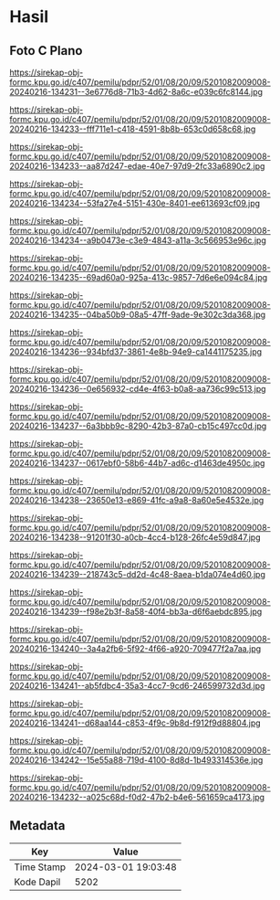 # Hasil

## Foto C Plano

https://sirekap-obj-formc.kpu.go.id/c407/pemilu/pdpr/52/01/08/20/09/5201082009008-20240216-134231--3e6776d8-71b3-4d62-8a6c-e039c6fc8144.jpg

https://sirekap-obj-formc.kpu.go.id/c407/pemilu/pdpr/52/01/08/20/09/5201082009008-20240216-134233--fff711e1-c418-4591-8b8b-653c0d658c68.jpg

https://sirekap-obj-formc.kpu.go.id/c407/pemilu/pdpr/52/01/08/20/09/5201082009008-20240216-134233--aa87d247-edae-40e7-97d9-2fc33a6890c2.jpg

https://sirekap-obj-formc.kpu.go.id/c407/pemilu/pdpr/52/01/08/20/09/5201082009008-20240216-134234--53fa27e4-5151-430e-8401-ee613693cf09.jpg

https://sirekap-obj-formc.kpu.go.id/c407/pemilu/pdpr/52/01/08/20/09/5201082009008-20240216-134234--a9b0473e-c3e9-4843-a11a-3c566953e96c.jpg

https://sirekap-obj-formc.kpu.go.id/c407/pemilu/pdpr/52/01/08/20/09/5201082009008-20240216-134235--69ad60a0-925a-413c-9857-7d6e6e094c84.jpg

https://sirekap-obj-formc.kpu.go.id/c407/pemilu/pdpr/52/01/08/20/09/5201082009008-20240216-134235--04ba50b9-08a5-47ff-9ade-9e302c3da368.jpg

https://sirekap-obj-formc.kpu.go.id/c407/pemilu/pdpr/52/01/08/20/09/5201082009008-20240216-134236--934bfd37-3861-4e8b-94e9-ca1441175235.jpg

https://sirekap-obj-formc.kpu.go.id/c407/pemilu/pdpr/52/01/08/20/09/5201082009008-20240216-134236--0e656932-cd4e-4f63-b0a8-aa736c99c513.jpg

https://sirekap-obj-formc.kpu.go.id/c407/pemilu/pdpr/52/01/08/20/09/5201082009008-20240216-134237--6a3bbb9c-8290-42b3-87a0-cb15c497cc0d.jpg

https://sirekap-obj-formc.kpu.go.id/c407/pemilu/pdpr/52/01/08/20/09/5201082009008-20240216-134237--0617ebf0-58b6-44b7-ad6c-d1463de4950c.jpg

https://sirekap-obj-formc.kpu.go.id/c407/pemilu/pdpr/52/01/08/20/09/5201082009008-20240216-134238--23650e13-e869-41fc-a9a8-8a60e5e4532e.jpg

https://sirekap-obj-formc.kpu.go.id/c407/pemilu/pdpr/52/01/08/20/09/5201082009008-20240216-134238--91201f30-a0cb-4cc4-b128-26fc4e59d847.jpg

https://sirekap-obj-formc.kpu.go.id/c407/pemilu/pdpr/52/01/08/20/09/5201082009008-20240216-134239--218743c5-dd2d-4c48-8aea-b1da074e4d60.jpg

https://sirekap-obj-formc.kpu.go.id/c407/pemilu/pdpr/52/01/08/20/09/5201082009008-20240216-134239--f98e2b3f-8a58-40f4-bb3a-d6f6aebdc895.jpg

https://sirekap-obj-formc.kpu.go.id/c407/pemilu/pdpr/52/01/08/20/09/5201082009008-20240216-134240--3a4a2fb6-5f92-4f66-a920-709477f2a7aa.jpg

https://sirekap-obj-formc.kpu.go.id/c407/pemilu/pdpr/52/01/08/20/09/5201082009008-20240216-134241--ab5fdbc4-35a3-4cc7-9cd6-246599732d3d.jpg

https://sirekap-obj-formc.kpu.go.id/c407/pemilu/pdpr/52/01/08/20/09/5201082009008-20240216-134241--d68aa144-c853-4f9c-9b8d-f912f9d88804.jpg

https://sirekap-obj-formc.kpu.go.id/c407/pemilu/pdpr/52/01/08/20/09/5201082009008-20240216-134242--15e55a88-719d-4100-8d8d-1b493314536e.jpg

https://sirekap-obj-formc.kpu.go.id/c407/pemilu/pdpr/52/01/08/20/09/5201082009008-20240216-134232--a025c68d-f0d2-47b2-b4e6-561659ca4173.jpg


## Metadata

| Key        | Value               |
| ---------- | ------------------- |
| Time Stamp | 2024-03-01 19:03:48 |
| Kode Dapil | 5202                |



